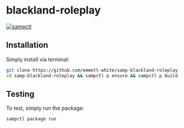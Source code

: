# blackland-roleplay

[![sampctl](https://img.shields.io/badge/sampctl-blackland--roleplay-2f2f2f.svg?style=for-the-badge)](https://github.com/emmett-white/blackland-roleplay)

<!--
Short description of your library, why it's useful, some examples, pictures or
videos. Link to your forum release thread too.

Remember: You can use "forumfmt" to convert this readme to forum BBCode!

What the sections below should be used for:

`## Installation`: Leave this section un-edited unless you have some specific
additional installation procedure.

`## Testing`: Whether your library is tested with a simple `main()` and `print`,
unit-tested, or demonstrated via prompting the player to connect, you should
include some basic information for users to try out your code in some way.

And finally, maintaining your version number`:

* Follow [Semantic Versioning](https://semver.org/)
* When you release a new version, update `VERSION` and `git tag` it
* Versioning is important for sampctl to use the version control features

Happy Pawning!
-->

## Installation

Simply install via terminal:

```bash
git clone https://github.com/emmett-white/samp-blackland-roleplay
cd samp-blackland-roleplay && sampctl p ensure && sampctl p build
```

## Testing

To test, simply run the package:

```bash
sampctl package run
```